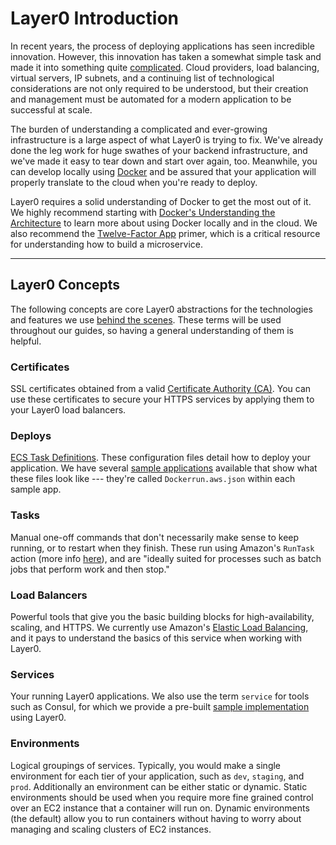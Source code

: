 # Layer0 Introduction

In recent years, the process of deploying applications has seen incredible innovation. However, this innovation has taken a somewhat simple task and made it into something quite [complicated](https://www.nginx.com/blog/microservices-at-netflix-architectural-best-practices/). Cloud providers, load balancing, virtual servers, IP subnets, and a continuing list of technological considerations are not only required to be understood, but their creation and management must be automated for a modern application to be successful at scale.

The burden of understanding a complicated and ever-growing infrastructure is a large aspect of what Layer0 is trying to fix. We've already done the leg work for huge swathes of your backend infrastructure, and we've made it easy to tear down and start over again, too. Meanwhile, you can develop locally using [Docker](https://docs.docker.com/engine/understanding-docker/) and be assured that your application will properly translate to the cloud when you're ready to deploy.

Layer0 requires a solid understanding of Docker to get the most out of it. We highly recommend starting with [Docker's Understanding the Architecture](https://docs.docker.com/engine/understanding-docker/) to learn more about using Docker locally and in the cloud. We also recommend the [Twelve-Factor App](http://12factor.net/) primer, which is a critical resource for understanding how to build a microservice.

---
## Layer0 Concepts

The following concepts are core Layer0 abstractions for the technologies and features we use [behind the scenes](reference/architecture.md). These terms will be used throughout our guides, so having a general understanding of them is helpful.

### Certificates

SSL certificates obtained from a valid [Certificate Authority (CA)](https://en.wikipedia.org/wiki/Certificate_authority). You can use these certificates to secure your HTTPS services by applying them to your Layer0 load balancers.

### Deploys

[ECS Task Definitions](http://docs.aws.amazon.com/AmazonECS/latest/developerguide/task_defintions.html). These configuration files detail how to deploy your application. We have several [sample applications](https://github.com/quintilesims/guides) available that show what these files look like --- they're called `Dockerrun.aws.json` within each sample app.

### Tasks

Manual one-off commands that don't necessarily make sense to keep running, or to restart when they finish. These run using Amazon's `RunTask` action (more info [here](http://docs.aws.amazon.com/AmazonECS/latest/developerguide/scheduling_tasks.html)), and are "ideally suited for processes such as batch jobs that perform work and then stop."

### Load Balancers

Powerful tools that give you the basic building blocks for high-availability, scaling, and HTTPS. We currently use Amazon's [Elastic Load Balancing](https://aws.amazon.com/elasticloadbalancing/), and it pays to understand the basics of this service when working with Layer0.

### Services

Your running Layer0 applications. We also use the term `service` for tools such as Consul, for which we provide a pre-built [sample implementation](https://github.com/quintilesims/consul) using Layer0.

### Environments

Logical groupings of services. Typically, you would make a single environment for each tier of your application, such as `dev`, `staging`, and `prod`. Additionally an environment can be either static or dynamic. Static environments should be used when you require more fine grained control over an EC2 instance that a container will run on. Dynamic environments (the default) allow you to run containers without having to worry about managing and scaling clusters of EC2 instances.
